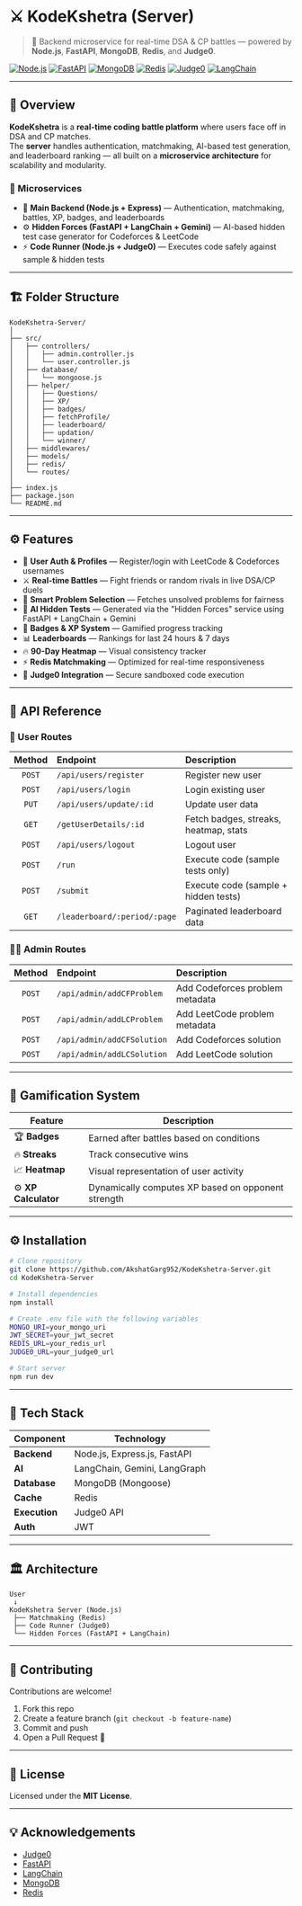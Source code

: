 # ⚔️ KodeKshetra (Server)

> 🧠 Backend microservice for real-time DSA & CP battles — powered by **Node.js**, **FastAPI**, **MongoDB**, **Redis**, and **Judge0**.

[![Node.js](https://img.shields.io/badge/Backend-Node.js-green?style=flat-square)](https://nodejs.org/)
[![FastAPI](https://img.shields.io/badge/Microservice-FastAPI-teal?style=flat-square)](https://fastapi.tiangolo.com/)
[![MongoDB](https://img.shields.io/badge/Database-MongoDB-brightgreen?style=flat-square)](https://www.mongodb.com/)
[![Redis](https://img.shields.io/badge/Cache-Redis-red?style=flat-square)](https://redis.io/)
[![Judge0](https://img.shields.io/badge/Code%20Execution-Judge0-orange?style=flat-square)](https://judge0.com/)
[![LangChain](https://img.shields.io/badge/AI-LangChain-blue?style=flat-square)](https://www.langchain.com/)

---

## 🚀 Overview

**KodeKshetra** is a **real-time coding battle platform** where users face off in DSA and CP matches.  
The **server** handles authentication, matchmaking, AI-based test generation, and leaderboard ranking — all built on a **microservice architecture** for scalability and modularity.

### 🧩 Microservices

- 🧠 **Main Backend (Node.js + Express)** — Authentication, matchmaking, battles, XP, badges, and leaderboards  
- ⚙️ **Hidden Forces (FastAPI + LangChain + Gemini)** — AI-based hidden test case generator for Codeforces & LeetCode  
- ⚡ **Code Runner (Node.js + Judge0)** — Executes code safely against sample & hidden tests

---

## 🏗️ Folder Structure

```
KodeKshetra-Server/
│
├── src/
│   ├── controllers/
│   │   ├── admin.controller.js
│   │   └── user.controller.js
│   ├── database/
│   │   └── mongoose.js
│   ├── helper/
│   │   ├── Questions/
│   │   ├── XP/
│   │   ├── badges/
│   │   ├── fetchProfile/
│   │   ├── leaderboard/
│   │   ├── updation/
│   │   └── winner/
│   ├── middlewares/
│   ├── models/
│   ├── redis/
│   └── routes/
│
├── index.js
├── package.json
└── README.md
```

---

## ⚙️ Features

- 👥 **User Auth & Profiles** — Register/login with LeetCode & Codeforces usernames  
- ⚔️ **Real-time Battles** — Fight friends or random rivals in live DSA/CP duels  
- 🧩 **Smart Problem Selection** — Fetches unsolved problems for fairness  
- 🧠 **AI Hidden Tests** — Generated via the "Hidden Forces" service using FastAPI + LangChain + Gemini  
- 🏅 **Badges & XP System** — Gamified progress tracking  
- 📊 **Leaderboards** — Rankings for last 24 hours & 7 days  
- 🔥 **90-Day Heatmap** — Visual consistency tracker  
- ⚡ **Redis Matchmaking** — Optimized for real-time responsiveness  
- 🧮 **Judge0 Integration** — Secure sandboxed code execution  

---

## 🧾 API Reference

### 👤 User Routes

| Method | Endpoint | Description |
|:------:|:---------|:------------|
| `POST` | `/api/users/register` | Register new user |
| `POST` | `/api/users/login` | Login existing user |
| `PUT` | `/api/users/update/:id` | Update user data |
| `GET` | `/getUserDetails/:id` | Fetch badges, streaks, heatmap, stats |
| `POST` | `/api/users/logout` | Logout user |
| `POST` | `/run` | Execute code (sample tests only) |
| `POST` | `/submit` | Execute code (sample + hidden tests) |
| `GET` | `/leaderboard/:period/:page` | Paginated leaderboard data |

### 🧑‍💻 Admin Routes

| Method | Endpoint | Description |
|:------:|:---------|:------------|
| `POST` | `/api/admin/addCFProblem` | Add Codeforces problem metadata |
| `POST` | `/api/admin/addLCProblem` | Add LeetCode problem metadata |
| `POST` | `/api/admin/addCFSolution` | Add Codeforces solution |
| `POST` | `/api/admin/addLCSolution` | Add LeetCode solution |

---

## 🏅 Gamification System

| Feature | Description |
|---------|-------------|
| 🏆 **Badges** | Earned after battles based on conditions |
| 🔥 **Streaks** | Track consecutive wins |
| 📈 **Heatmap** | Visual representation of user activity |
| ⚙️ **XP Calculator** | Dynamically computes XP based on opponent strength |

---

## ⚙️ Installation

```bash
# Clone repository
git clone https://github.com/AkshatGarg952/KodeKshetra-Server.git
cd KodeKshetra-Server

# Install dependencies
npm install

# Create .env file with the following variables
MONGO_URI=your_mongo_uri
JWT_SECRET=your_jwt_secret
REDIS_URL=your_redis_url
JUDGE0_URL=your_judge0_url

# Start server
npm run dev
```

---

## 🧱 Tech Stack

| Component | Technology |
|-----------|------------|
| **Backend** | Node.js, Express.js, FastAPI |
| **AI** | LangChain, Gemini, LangGraph |
| **Database** | MongoDB (Mongoose) |
| **Cache** | Redis |
| **Execution** | Judge0 API |
| **Auth** | JWT |

---

## 🏛️ Architecture

```
User
 ↓
KodeKshetra Server (Node.js)
 ├── Matchmaking (Redis)
 ├── Code Runner (Judge0)
 └── Hidden Forces (FastAPI + LangChain)
```

---

## 🤝 Contributing

Contributions are welcome!

1. Fork this repo
2. Create a feature branch (`git checkout -b feature-name`)
3. Commit and push
4. Open a Pull Request 🚀

---

## 📜 License

Licensed under the **MIT License**.

---

## 💡 Acknowledgements

- [Judge0](https://judge0.com/)
- [FastAPI](https://fastapi.tiangolo.com/)
- [LangChain](https://www.langchain.com/)
- [MongoDB](https://www.mongodb.com/)
- [Redis](https://redis.io/)
